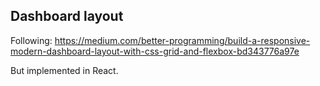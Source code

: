 ## Dashboard layout

Following: https://medium.com/better-programming/build-a-responsive-modern-dashboard-layout-with-css-grid-and-flexbox-bd343776a97e

But implemented in React.